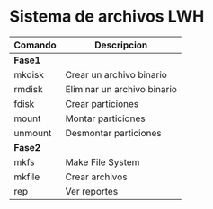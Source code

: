  # Sistema de archivos LWH
 
| Comando | Descripcion |
| ------ | ------ |
| **Fase1** |
| mkdisk | Crear un archivo binario |
| rmdisk | Eliminar un archivo binario |
| fdisk  | Crear particiones |
| mount | Montar particiones |
| unmount | Desmontar particiones |
|  **Fase2** |
| mkfs | Make File System |
| mkfile | Crear archivos |
| rep | Ver reportes |
